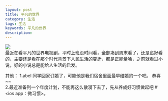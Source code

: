 ```yaml
---
layout: post
title: 平凡的世界
category: 生活
tags: 生活
keywords: 平凡的世界
description: 
---
```

![](http://image.nationalgeographic.com.cn/2014/0702/20140702022609112.jpg)</br>
最近在看平凡的世界电视剧，平时上班没时间看，全部凑到周末看了，还是蛮好看的，主要还是看在那个时代背景下人民生活的变迁，都是正能量哈，之前就看过小说，好的小说总是能给人生活的启发。</br>

其他：
1.abel 同学回家订婚了，可能他是我们宿舍里面最早结婚的一个吧。
恭喜~~</br>
2.最近准备列一个年度计划，不能再这么散漫下去了，先从养成好习惯做起吧 #<ios app：微习惯>。


	